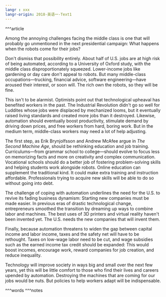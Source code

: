 ```yaml
---
langr : xxx
langr-origin: 2018-英语一-Text1
---
```


^^^article

Among the annoying challenges facing the middle class is one that will probably go unmentioned in the next presidential campaign: What happens when the robots come for their jobs?

Don't dismiss that possibility entirely. About half of U.S. jobs are at high risk of being automated, according to a University of Oxford study, with the middle class disproportionately squeezed. Lower-income jobs like gardening or day care don't appeal to robots. But many middle-class occupations—trucking, financial advice, software engineering—have aroused their interest, or soon will. The rich own the robots, so they will be fine.

This isn't to be alarmist. Optimists point out that technological upheaval has benefited workers in the past. The Industrial Revolution didn't go so well for Luddites whose jobs were displaced by mechanized looms, but it eventually raised living standards and created more jobs than it destroyed. Likewise, automation should eventually boost productivity, stimulate demand by driving down prices, and free workers from hard, boring work. But in the medium term, middle-class workers may need a lot of help adjusting.

The first step, as Erik Brynjolfsson and Andrew McAfee argue in _The Second Machine Age_, should be rethinking education and job training. Curriculums—from grammar school to college—should evolve to focus less on memorizing facts and more on creativity and complex communication. Vocational schools should do a better job of fostering problem-solving skills and helping students work alongside robots. Online education can supplement the traditional kind. It could make extra training and instruction affordable. Professionals trying to acquire new skills will be able to do so without going into debt.

The challenge of coping with automation underlines the need for the U.S. to revive its fading business dynamism: Starting new companies must be made easier. In previous eras of drastic technological change, entrepreneurs smoothed the transition by dreaming up ways to combine labor and machines. The best uses of 3D printers and virtual reality haven't been invented yet. The U.S. needs the new companies that will invent them.

Finally, because automation threatens to widen the gap between capital income and labor income, taxes and the safety net will have to be rethought. Taxes on low-wage labor need to be cut, and wage subsidies such as the earned income tax credit should be expanded: This would boost incomes, encourage work, reward companies for job creation, and reduce inequality.

Technology will improve society in ways big and small over the next few years, yet this will be little comfort to those who find their lives and careers upended by automation. Destroying the machines that are coming for our jobs would be nuts. But policies to help workers adapt will be indispensable.




^^^words
^^^notes